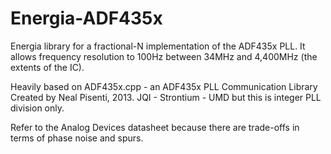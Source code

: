 # Energia-ADF435x
Energia library for a fractional-N implementation of the ADF435x PLL.
It allows frequency resolution to 100Hz between 34MHz and 4,400MHz (the extents of the IC).

Heavily based on
  ADF435x.cpp - an ADF435x PLL Communication Library
   Created by Neal Pisenti, 2013.
   JQI - Strontium - UMD
 but this is integer PLL division only. 
 
 Refer to the Analog Devices datasheet because there are trade-offs in terms of phase noise and spurs.
